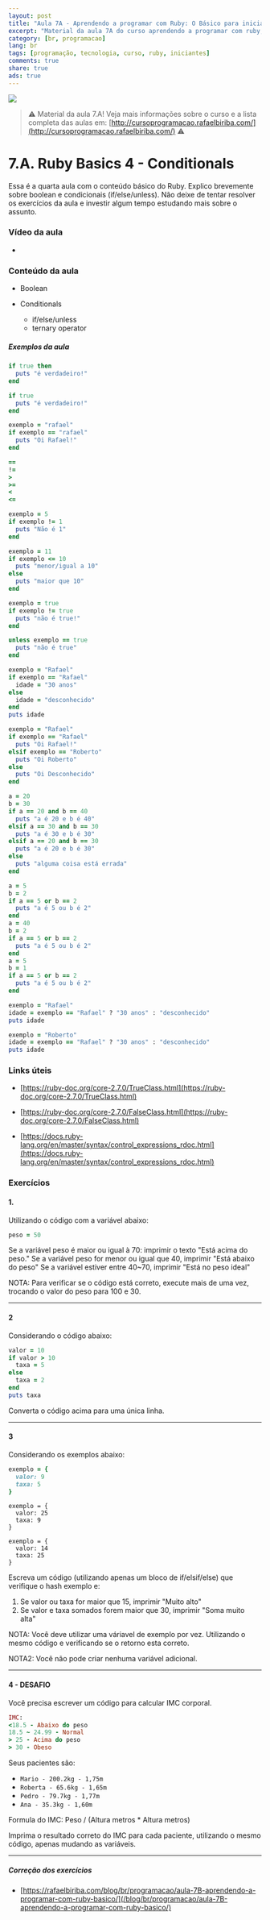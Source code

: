 ```yaml
---
layout: post
title: "Aula 7A - Aprendendo a programar com Ruby: O Básico para iniciantes"
excerpt: "Material da aula 7A do curso aprendendo a programar com ruby, o básico para iniciantes. Nunca é tarde para começar a programar! Eu criei um curso gratuito, fácil e didático voltado para iniciantes. Confira mais informações aqui nessa publicação."
category: [br, programacao]
lang: br
tags: [programação, tecnologia, curso, ruby, iniciantes]
comments: true
share: true
ads: true
---
```


![](/blog/images/curso_ruby_basico/banner-curso-ruby-7A.jpg)

> :warning: Material da aula 7.A! Veja mais informações sobre o curso e a lista completa das aulas em: [http://cursoprogramacao.rafaelbiriba.com/](http://cursoprogramacao.rafaelbiriba.com/) :warning:

# 7.A. Ruby Basics 4 - Conditionals

Essa é a quarta aula com o conteúdo básico do Ruby. Explico brevemente sobre boolean e condicionais (if/else/unless).
Não deixe de tentar resolver os exercícios da aula e investir algum tempo estudando mais sobre o assunto.


### Vídeo da aula

- []()

### Conteúdo da aula

- Boolean

- Conditionals
  - if/else/unless
  - ternary operator

##### Exemplos da aula


```ruby
if true then
  puts "é verdadeiro!"
end

if true
  puts "é verdadeiro!"
end
```

```ruby
exemplo = "rafael"
if exemplo == "rafael"
  puts "Oi Rafael!"
end
```

```ruby
==
!=
>
>=
<
<=
```

```ruby
exemplo = 5
if exemplo != 1
  puts "Não é 1"
end
```

```ruby
exemplo = 11
if exemplo <= 10
  puts "menor/igual a 10"
else
  puts "maior que 10"
end
```

```ruby
exemplo = true
if exemplo != true
  puts "não é true!"
end

unless exemplo == true
  puts "não é true"
end
```

```ruby
exemplo = "Rafael"
if exemplo == "Rafael"
  idade = "30 anos"
else
  idade = "desconhecido"
end
puts idade
```

```ruby
exemplo = "Rafael"
if exemplo == "Rafael"
  puts "Oi Rafael!"
elsif exemplo == "Roberto"
  puts "Oi Roberto"
else
  puts "Oi Desconhecido"
end
```

```ruby
a = 20
b = 30
if a == 20 and b == 40
  puts "a é 20 e b é 40"
elsif a == 30 and b == 30
  puts "a é 30 e b é 30"
elsif a == 20 and b == 30
  puts "a é 20 e b é 30"
else
  puts "alguma coisa está errada"
end
```

```ruby
a = 5
b = 2
if a == 5 or b == 2
  puts "a é 5 ou b é 2"
end
a = 40
b = 2
if a == 5 or b == 2
  puts "a é 5 ou b é 2"
end
a = 5
b = 1
if a == 5 or b == 2
  puts "a é 5 ou b é 2"
end
```

```ruby
exemplo = "Rafael"
idade = exemplo == "Rafael" ? "30 anos" : "desconhecido"
puts idade
```

```ruby
exemplo = "Roberto"
idade = exemplo == "Rafael" ? "30 anos" : "desconhecido"
puts idade
```

### Links úteis

- [https://ruby-doc.org/core-2.7.0/TrueClass.html](https://ruby-doc.org/core-2.7.0/TrueClass.html)

- [https://ruby-doc.org/core-2.7.0/FalseClass.html](https://ruby-doc.org/core-2.7.0/FalseClass.html)

- [https://docs.ruby-lang.org/en/master/syntax/control_expressions_rdoc.html](https://docs.ruby-lang.org/en/master/syntax/control_expressions_rdoc.html)

### Exercícios

#### 1.
Utilizando o código com a variável abaixo:

```ruby
peso = 50
```

Se a variável peso é maior ou igual à 70: imprimir o texto "Está acima do peso."
Se a variável peso for menor ou igual que 40, imprimir "Está abaixo do peso"
Se a variável estiver entre 40~70, imprimir "Está no peso ideal"

NOTA: Para verificar se o código está correto, execute mais de uma vez, trocando o valor do peso para 100 e 30.

---

#### 2
Considerando o código abaixo:

```ruby
valor = 10
if valor > 10
  taxa = 5
else
  taxa = 2
end
puts taxa
```

Converta o código acima para uma única linha.

---

#### 3
Considerando os exemplos abaixo:

```ruby
exemplo = {
  valor: 9
  taxa: 5
}
```
```
exemplo = {
  valor: 25
  taxa: 9
}
```
```
exemplo = {
  valor: 14
  taxa: 25
}
```

Escreva um código (utilizando apenas um bloco de if/elsif/else) que verifique o hash exemplo e:
1. Se valor ou taxa for maior que 15, imprimir "Muito alto"
2. Se valor e taxa somados forem maior que 30, imprimir "Soma muito alta"

NOTA: Você deve utilizar uma váriavel de exemplo por vez. Utilizando o mesmo código e verificando se o retorno esta correto.

NOTA2: Você não pode criar nenhuma variável adicional.

---

#### 4 - DESAFIO

Você precisa escrever um código para calcular IMC corporal.

```ruby
IMC:
<18.5 - Abaixo do peso
18.5 ~ 24.99 - Normal
> 25 - Acima do peso
> 30 - Obeso
```

Seus pacientes são:

- `Mario - 200.2kg - 1,75m`
- `Roberta - 65.6kg - 1,65m`
- `Pedro - 79.7kg - 1,77m`
- `Ana - 35.3kg - 1,60m`

Formula do IMC: Peso / (Altura metros * Altura metros)

Imprima o resultado correto do IMC para cada paciente, utilizando o mesmo código, apenas mudando as variáveis.

---

##### Correção dos exercícios

- [https://rafaelbiriba.com/blog/br/programacao/aula-7B-aprendendo-a-programar-com-ruby-basico/](/blog/br/programacao/aula-7B-aprendendo-a-programar-com-ruby-basico/)
